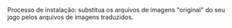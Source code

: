 Processo de instalação: substitua os arquivos de imagens "original" do seu jogo pelos arquivos de imagens traduzidos.
